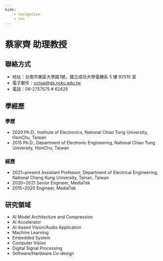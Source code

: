 ```yaml
---
hide:
    - navigation
    - toc
---
```


# 蔡家齊 助理教授

## 聯絡方式

- 地址：台南市東區大學路1號，國立成功大學電機系 5 樓 92510 室
- 電子郵件：[cctsai@gs.ncku.edu.tw](mailto:cctsai@gs.ncku.edu.tw)
- 電話：06-2757575 # 62425

## 學經歷

### 學歷

- 2020 Ph.D., Institute of Electronics, National Chiao Tung University, HsinChu, Taiwan
- 2015 Ph.D., Department of Electronic Engineering, National Chiao Tung University, HsinChu, Taiwan

### 經歷

- 2021~present Assistant Professor, Department of Electrical Engineering, National Cheng Kung University, Tainan, Taiwan
- 2020~2021 Senior Engineer, MediaTek
- 2015~2020 Engineer, MediaTek

## 研究領域

- AI Model Architecture and Compression
- AI Accelerator
- AI-based Vision/Audio Application
- Machine Learning
- Embedded System
- Computer Vision
- Digital Signal Processing
- Software/Hardware Co-design
